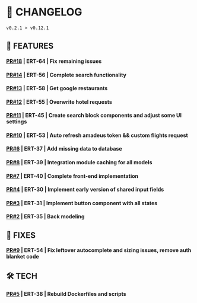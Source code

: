 # 📎 CHANGELOG

```
v0.2.1 > v0.12.1
```

## 🚀 FEATURES

#### **[PR#18](https://github.com/FroggEater/800tweb-18/pull/18) | ERT-64 | Fix remaining issues**

#### **[PR#14](https://github.com/FroggEater/800tweb-18/pull/14) | ERT-56 | Complete search functionality**

#### **[PR#13](https://github.com/FroggEater/800tweb-18/pull/13) | ERT-58 | Get google restaurants**

#### **[PR#12](https://github.com/FroggEater/800tweb-18/pull/12) | ERT-55 | Overwrite hotel requests**

#### **[PR#11](https://github.com/FroggEater/800tweb-18/pull/11) | ERT-45 | Create search block components and adjust some UI settings**

#### **[PR#10](https://github.com/FroggEater/800tweb-18/pull/10) | ERT-53 | Auto refresh amadeus token && custom flights request**

#### **[PR#6](https://github.com/FroggEater/800tweb-18/pull/6) | ERT-37 | Add missing data to database**

#### **[PR#8](https://github.com/FroggEater/800tweb-18/pull/8) | ERT-39 | Integration module caching for all models**

#### **[PR#7](https://github.com/FroggEater/800tweb-18/pull/7) | ERT-40 | Complete front-end implementation**

#### **[PR#4](https://github.com/FroggEater/800tweb-18/pull/4) | ERT-30 | Implement early version of shared input fields**

#### **[PR#3](https://github.com/FroggEater/800tweb-18/pull/3) | ERT-31 | Implement button component with all states**

#### **[PR#2](https://github.com/FroggEater/800tweb-18/pull/2) | ERT-35 | Back modeling**


## 🐛 FIXES

#### **[PR#9](https://github.com/FroggEater/800tweb-18/pull/9) | ERT-54 | Fix leftover autocomplete and sizing issues, remove auth blanket code**


## 🛠️ TECH

#### **[PR#5](https://github.com/FroggEater/800tweb-18/pull/5) | ERT-38 | Rebuild Dockerfiles and scripts**



